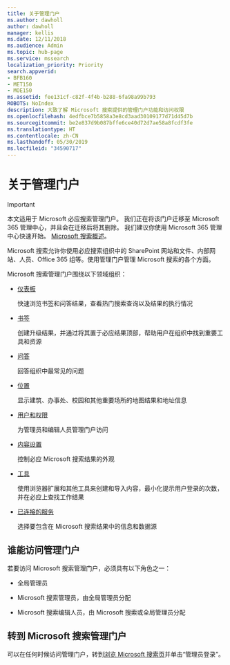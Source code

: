 ```yaml
---
title: 关于管理门户
ms.author: dawholl
author: dawholl
manager: kellis
ms.date: 12/11/2018
ms.audience: Admin
ms.topic: hub-page
ms.service: mssearch
localization_priority: Priority
search.appverid:
- BFB160
- MET150
- MOE150
ms.assetid: fee131cf-c82f-4f4b-b288-6fa98a99b793
ROBOTS: NoIndex
description: 大致了解 Microsoft 搜索提供的管理门户功能和访问权限
ms.openlocfilehash: 4edfbce7b5858a3e8cd3aad30109177d71d45d7b
ms.sourcegitcommit: be2e837d9b087bffe6ce40d72d7ae58a8fcdf3fe
ms.translationtype: HT
ms.contentlocale: zh-CN
ms.lasthandoff: 05/30/2019
ms.locfileid: "34590717"
---
```

# <a name="about-the-admin-portal"></a>关于管理门户

> [!IMPORTANT]
> 本文适用于 Microsoft 必应搜索管理门户。 我们正在将该门户迁移至 Microsoft 365 管理中心，并且会在迁移后将其删除。 我们建议你使用 Microsoft 365 管理中心快速开始。 [Microsoft 搜索概述](overview-microsoft-search.md)。

    
Microsoft 搜索允许你使用必应搜索组织中的 SharePoint 网站和文件、内部网站、人员、Office 365 组等。使用管理门户管理 Microsoft 搜索的各个方面。
  
Microsoft 搜索管理门户围绕以下领域组织：
  
- [仪表板](get-insights.md)
    
    快速浏览书签和问答结果，查看热门搜索查询以及结果的执行情况
    
- [书签](create-and-manage-bookmarks.md)
    
    创建升级结果，并通过将其置于必应结果顶部，帮助用户在组织中找到重要工具和资源
    
- [问答](create-and-manage-qas.md)
    
    回答组织中最常见的问题
    
- [位置](add-a-location.md)
    
    显示建筑、办事处、校园和其他重要场所的地图结果和地址信息
    
- [用户和权限](add-users.md)
    
    为管理员和编辑人员管理门户访问
    
- [内容设置](content-settings.md)
    
    控制必应 Microsoft 搜索结果的外观
    
- [工具](admin-portal-tools.md)
    
    使用浏览器扩展和其他工具来创建和导入内容，最小化提示用户登录的次数，并在必应上查找工作结果
    
- [已连接的服务](connected-services.md)
    
    选择要包含在 Microsoft 搜索结果中的信息和数据源
    
## <a name="who-can-access-the-admin-portal"></a>谁能访问管理门户

若要访问 Microsoft 搜索管理门户，必须具有以下角色之一：
  
- 全局管理员
    
- Microsoft 搜索管理员，由全局管理员分配
    
- Microsoft 搜索编辑人员，由 Microsoft 搜索或全局管理员分配
    
## <a name="go-to-the-microsoft-search-admin-portal"></a>转到 Microsoft 搜索管理门户

可以在任何时候访问管理门户，转到[浏览 Microsoft 搜索页](https://www.bing.com/business/explore)并单击“管理员登录”。 